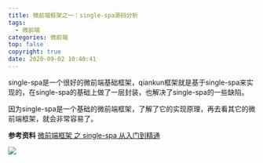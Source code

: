 ```yaml
---
title: 微前端框架之一：single-spa源码分析
tags:
  - 微前端
categories: 微前端
top: false
copyright: true
date: 2020-09-02 10:40:41
---
```

single-spa是一个很好的微前端基础框架，qiankun框架就是基于single-spa来实现的，在single-spa的基础上做了一层封装，也解决了single-spa的一些缺陷。

因为single-spa是一个基础的微前端框架，了解了它的实现原理，再去看其它的微前端框架，就会非常容易了。
<!--more-->

**参考资料**
[微前端框架 之 single-spa 从入门到精通](https://mp.weixin.qq.com/s/OmYnrPYhQvbnWdkZIToJrA)

![](http://static.zhyjor.com/wexin.png)